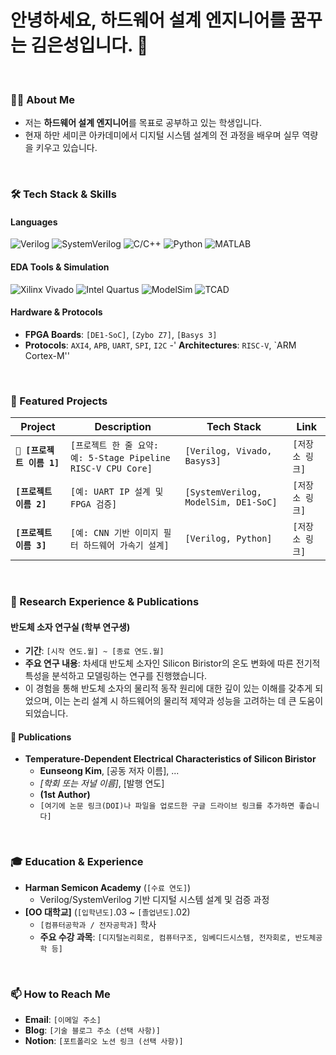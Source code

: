 # 안녕하세요, 하드웨어 설계 엔지니어를 꿈꾸는 김은성입니다. 👋

<br>

### 👨‍💻 About Me
- 저는 **하드웨어 설계 엔지니어**를 목표로 공부하고 있는 학생입니다.
- 현재 하만 세미콘 아카데미에서 디지털 시스템 설계의 전 과정을 배우며 실무 역량을 키우고 있습니다.

<br>

### 🛠️ Tech Stack & Skills
#### Languages
![Verilog](https://img.shields.io/badge/Verilog-1E90FF?style=for-the-badge&logo=verilog&logoColor=white)
![SystemVerilog](https://img.shields.io/badge/SystemVerilog-8A2BE2?style=for-the-badge)
![C/C++](https://img.shields.io/badge/C++-00599C?style=for-the-badge&logo=cplusplus&logoColor=white)
![Python](https://img.shields.io/badge/Python-3776AB?style=for-the-badge&logo=python&logoColor=white)
![MATLAB](https://img.shields.io/badge/MATLAB-0076A8?style=for-the-badge&logo=mathworks&logoColor=white)

#### EDA Tools & Simulation
![Xilinx Vivado](https://img.shields.io/badge/Vivado-D95319?style=for-the-badge&logo=xilinx&logoColor=white)
![Intel Quartus](https://img.shields.io/badge/Quartus-0071C5?style=for-the-badge&logo=intel&logoColor=white)
![ModelSim](https://img.shields.io/badge/ModelSim-2A3C4D?style=for-the-badge)
![TCAD](https://img.shields.io/badge/Synopsys%20TCAD-00A65A?style=for-the-badge&logo=synopsys&logoColor=white)

#### Hardware & Protocols
- **FPGA Boards**: `[DE1-SoC]`, `[Zybo Z7]`, `[Basys 3]`
- **Protocols**: `AXI4`, `APB`, `UART`, `SPI`, `I2C`
-' **Architectures**: `RISC-V`, `ARM Cortex-M''
<br>

### 🚀 Featured Projects
| Project | Description | Tech Stack | Link |
|---|---|---|---|
| **`🤖 [프로젝트 이름 1]`** | `[프로젝트 한 줄 요약: 예: 5-Stage Pipeline RISC-V CPU Core]` | `[Verilog, Vivado, Basys3]` | `[저장소 링크]` |
| **`[프로젝트 이름 2]`** | `[예: UART IP 설계 및 FPGA 검증]` | `[SystemVerilog, ModelSim, DE1-SoC]` | `[저장소 링크]` |
| **`[프로젝트 이름 3]`** | `[예: CNN 기반 이미지 필터 하드웨어 가속기 설계]` | `[Verilog, Python]` | `[저장소 링크]` |

<br>

### 🔬 Research Experience & Publications
#### 반도체 소자 연구실 (학부 연구생)
- **기간**: `[시작 연도.월] ~ [종료 연도.월]`
- **주요 연구 내용**: 차세대 반도체 소자인 Silicon Biristor의 온도 변화에 따른 전기적 특성을 분석하고 모델링하는 연구를 진행했습니다.
- 이 경험을 통해 반도체 소자의 물리적 동작 원리에 대한 깊이 있는 이해를 갖추게 되었으며, 이는 논리 설계 시 하드웨어의 물리적 제약과 성능을 고려하는 데 큰 도움이 되었습니다.

#### 📝 Publications
- **Temperature-Dependent Electrical Characteristics of Silicon Biristor**
  - **Eunseong Kim**, [공동 저자 이름], ...
  - *[학회 또는 저널 이름]*, [발행 연도]
  - **(1st Author)**
  - `[여기에 논문 링크(DOI)나 파일을 업로드한 구글 드라이브 링크를 추가하면 좋습니다]`

<br>

### 🎓 Education & Experience
- **Harman Semicon Academy** (`[수료 연도]`)
  - Verilog/SystemVerilog 기반 디지털 시스템 설계 및 검증 과정
- **[OO 대학교]** (`[입학년도]`.03 ~ `[졸업년도]`.02)
  - `[컴퓨터공학과 / 전자공학과]` 학사
  - **주요 수강 과목**: `[디지털논리회로, 컴퓨터구조, 임베디드시스템, 전자회로, 반도체공학 등]`

<br>

### 📫 How to Reach Me
- **Email**: `[이메일 주소]`
- **Blog**: `[기술 블로그 주소 (선택 사항)]`
- **Notion**: `[포트폴리오 노션 링크 (선택 사항)]`
